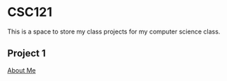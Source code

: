 # CSC121
This is a space to store my class projects for my computer science class.

## Project 1
[About Me](index.html)

